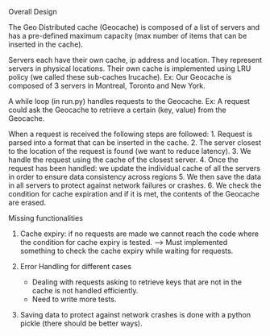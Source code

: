 

Overall Design

The Geo Distributed cache (Geocache) is composed of a list of servers and has a pre-defined maximum capacity (max number of items that can be inserted in the cache).

Servers each have their own cache, ip address and location. They represent servers in physical locations. 
Their own cache is implemented using LRU policy (we called these sub-caches lrucache).
Ex: Our Geocache is composed of 3 servers in Montreal, Toronto and New York. 


A while loop (in run.py) handles requests to the Geocache.
Ex: A request could ask the Geocache to retrieve a certain (key, value) from the Geocache.

When a request is received the following steps are followed:
	1. Request is parsed into a format that can be inserted in the cache.
	2. The server closest to the location of the request is found (we want to reduce latency).
	3. We handle the request using the cache of the closest server.
	4. Once the request has been handled: we update the individual cache of all the servers in order to ensure data consistency across regions
	5. We then save the data in all servers to protect against network failures or crashes. 
	6. We check the condition for cache expiration and if it is met, the contents of the Geocache are erased.


Missing functionalities

1. Cache expiry: if no requests are made we cannot reach the code where the condition for cache expiry is tested.
	—> Must implemented something to check the cache expiry while waiting for requests.	
	
2. Error Handling for different cases
	- Dealing with requests asking to retrieve keys that are not in the cache is not handled efficiently.
	- Need to write more tests.

3. Saving data to protect against network crashes is done with a python pickle (there should be better ways). 
